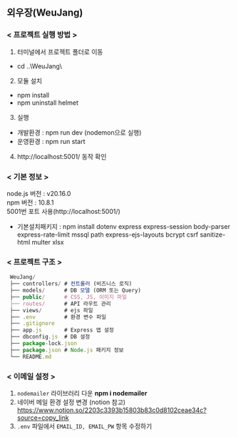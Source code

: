 ## 외우장(WeuJang)

### < 프로젝트 실행 방법 >
1. 터미널에서 프로젝트 폴더로 이동 
  - cd ..\WeuJang\
2. 모듈 설치 
  - npm install
  - npm uninstall helmet
3. 실행 
  * 개발환경 : npm run dev (nodemon으로 실행)
  * 운영환경 : npm run start 
4. http://localhost:5001/ 동작 확인 

### < 기본 정보 >
node.js 버전 : v20.16.0<br>
npm 버전 : 10.8.1<br>
5001번 포트 사용(http://localhost:5001/)<br>

* 기본설치패키지 : npm install dotenv express express-session body-parser express-rate-limit mssql path express-ejs-layouts bcrypt csrf sanitize-html multer xlsx

### < 프로젝트 구조 >
```js
 WeuJang/
 ├── controllers/ # 컨트롤러 (비즈니스 로직)
 ├── models/      # DB 모델 (ORM 또는 Query)
 ├── public/      # CSS, JS, 이미지 파일
 ├── routes/      # API 라우트 관리
 ├── views/       # ejs 파일
 ├── .env         # 환경 변수 파일
 ├── .gitignore
 ├── app.js       # Express 앱 설정
 ├── dbconfig.js  # DB 설정
 ├── package-lock.json
 ├── package.json # Node.js 패키지 정보
 └── README.md
```

### < 이메일 설정 >
1. `nodemailer` 라이브러리 다운 **npm i nodemailer**
2. 네이버 메일 환경 설정 변경 (notion 참고) https://www.notion.so/2203c3393b15803b83c0d8102ceae34c?source=copy_link
2. `.env` 파일에서 `EMAIL_ID, EMAIL_PW` 항목 수정하기
